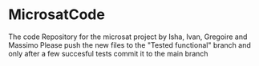 # MicrosatCode
The code Repository for the microsat project by Isha, Ivan, Gregoire and Massimo
Please push the new files to the "Tested functional" branch and only after a few succesful tests commit it to the main branch
